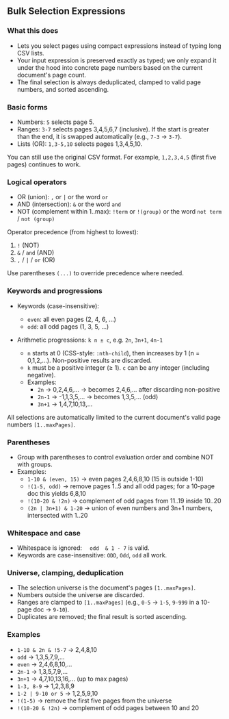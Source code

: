 ## Bulk Selection Expressions

### What this does

- Lets you select pages using compact expressions instead of typing long CSV lists.
- Your input expression is preserved exactly as typed; we only expand it under the hood into concrete page numbers based on the current document's page count.
- The final selection is always deduplicated, clamped to valid page numbers, and sorted ascending.

### Basic forms

- Numbers: `5` selects page 5.
- Ranges: `3-7` selects pages 3,4,5,6,7 (inclusive). If the start is greater than the end, it is swapped automatically (e.g., `7-3` → `3-7`).
- Lists (OR): `1,3-5,10` selects pages 1,3,4,5,10.

You can still use the original CSV format. For example, `1,2,3,4,5` (first five pages) continues to work.

### Logical operators

- OR (union): `,` or `|` or the word `or`
- AND (intersection): `&` or the word `and`
- NOT (complement within 1..max): `!term` or `!(group)` or the word `not term` / `not (group)`

Operator precedence (from highest to lowest):
1) `!` (NOT)
2) `&` / `and` (AND)
3) `,` / `|` / `or` (OR)

Use parentheses `(...)` to override precedence where needed.

### Keywords and progressions

- Keywords (case-insensitive):
  - `even`: all even pages (2, 4, 6, ...)
  - `odd`: all odd pages (1, 3, 5, ...)

- Arithmetic progressions: `k n ± c`, e.g. `2n`, `3n+1`, `4n-1`
  - `n` starts at 0 (CSS-style: `:nth-child`), then increases by 1 (n = 0,1,2,...). Non-positive results are discarded.
  - `k` must be a positive integer (≥ 1). `c` can be any integer (including negative).
  - Examples:
    - `2n` → 0,2,4,6,... → becomes 2,4,6,... after discarding non-positive
    - `2n-1` → -1,1,3,5,... → becomes 1,3,5,... (odd)
    - `3n+1` → 1,4,7,10,13,...

All selections are automatically limited to the current document's valid page numbers `[1..maxPages]`.

### Parentheses

- Group with parentheses to control evaluation order and combine NOT with groups.
- Examples:
  - `1-10 & (even, 15)` → even pages 2,4,6,8,10 (15 is outside 1-10)
  - `!(1-5, odd)` → remove pages 1..5 and all odd pages; for a 10-page doc this yields 6,8,10
  - `!(10-20 & !2n)` → complement of odd pages from 11..19 inside 10..20
  - `(2n | 3n+1) & 1-20` → union of even numbers and 3n+1 numbers, intersected with 1..20

### Whitespace and case

- Whitespace is ignored: `  odd  & 1 - 7` is valid.
- Keywords are case-insensitive: `ODD`, `Odd`, `odd` all work.

### Universe, clamping, deduplication

- The selection universe is the document's pages `[1..maxPages]`.
- Numbers outside the universe are discarded.
- Ranges are clamped to `[1..maxPages]` (e.g., `0-5` → `1-5`, `9-999` in a 10-page doc → `9-10`).
- Duplicates are removed; the final result is sorted ascending.

### Examples

- `1-10 & 2n & !5-7` → 2,4,8,10
- `odd` → 1,3,5,7,9,...
- `even` → 2,4,6,8,10,...
- `2n-1` → 1,3,5,7,9,...
- `3n+1` → 4,7,10,13,16,... (up to max pages)
- `1-3, 8-9` → 1,2,3,8,9
- `1-2 | 9-10 or 5` → 1,2,5,9,10
- `!(1-5)` → remove the first five pages from the universe
- `!(10-20 & !2n)` → complement of odd pages between 10 and 20
